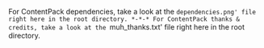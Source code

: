 
For ContentPack dependencies, take a look at the `dependencies.png' file right here in the root directory.
 *-*-*
For ContentPack thanks & credits, take a look at the `muh_thanks.txt' file right here in the root directory.

